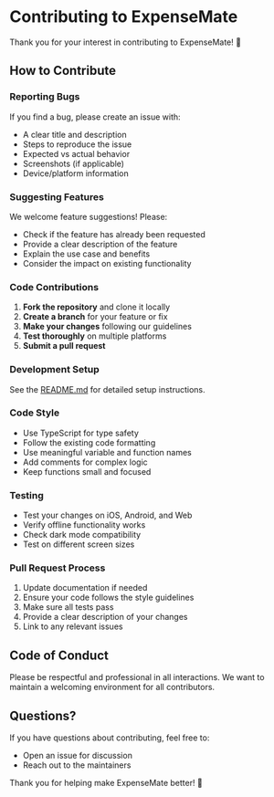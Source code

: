 # Contributing to ExpenseMate

Thank you for your interest in contributing to ExpenseMate! 🎉

## How to Contribute

### Reporting Bugs

If you find a bug, please create an issue with:
- A clear title and description
- Steps to reproduce the issue
- Expected vs actual behavior
- Screenshots (if applicable)
- Device/platform information

### Suggesting Features

We welcome feature suggestions! Please:
- Check if the feature has already been requested
- Provide a clear description of the feature
- Explain the use case and benefits
- Consider the impact on existing functionality

### Code Contributions

1. **Fork the repository** and clone it locally
2. **Create a branch** for your feature or fix
3. **Make your changes** following our guidelines
4. **Test thoroughly** on multiple platforms
5. **Submit a pull request**

### Development Setup

See the [README.md](README.md) for detailed setup instructions.

### Code Style

- Use TypeScript for type safety
- Follow the existing code formatting
- Use meaningful variable and function names
- Add comments for complex logic
- Keep functions small and focused

### Testing

- Test your changes on iOS, Android, and Web
- Verify offline functionality works
- Check dark mode compatibility
- Test on different screen sizes

### Pull Request Process

1. Update documentation if needed
2. Ensure your code follows the style guidelines
3. Make sure all tests pass
4. Provide a clear description of your changes
5. Link to any relevant issues

## Code of Conduct

Please be respectful and professional in all interactions. We want to maintain a welcoming environment for all contributors.

## Questions?

If you have questions about contributing, feel free to:
- Open an issue for discussion
- Reach out to the maintainers

Thank you for helping make ExpenseMate better! 🚀